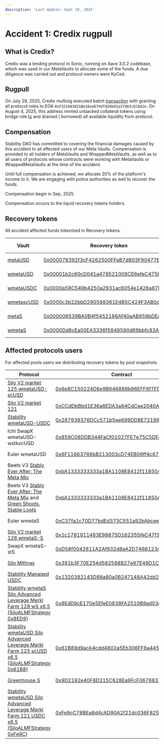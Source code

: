 ```yaml
---
description: 'Last Update: Sept 19, 2025'
---
```


# Accident 1: Credix rugpull

## What is Credix?

Credix was a lending protocol in Sonic, running on Aave 3.0.2 codebase, which was used in our MetaVaults to allocate
some of the funds. A due diligence was carried out and protocol owners were KyCed.

## Rugpull

On July 29, 2025, Credix multisig executed
batch [transaction](https://sonicscan.org/tx/0x0cc3520951a2b41281dcc9a0d37ef3f7f139b75675d83ae72e3b8e903334f35e) with
granting all protocol roles to EOA `0xF321683831Be16eeD74dfA58b02a37483cEC662e`. On August 4, 2025, this address minted
unbacked collateral tokens using bridge
role [tx](https://sonicscan.org/tx/0x5db25b5c423dafd620d326e8765b160bafacfeaab2fecbb1d239c72dfeee4fa5) and drained (
borrowed) all available liquidity from protocol.

## Compensation

Stability DAO has committed to covering the financial damages caused by this accident to all affected users of our Meta
Vaults. Compensation is provided to all holders of MetaVaults and WrappedMetaVaults, as well as to all users of
protocols whose contracts were working with MetaVaults or WrappedMetaVaults at the time of the accident.

Until full compensation is achieved, we allocate 20% of the platform's income to it. We are engaging with police
authorities as well to recover the funds.

Compensation begin in Sep, 2025.

Compensation occurs to the liquid recovery tokens holders.

## Recovery tokens

All accident affected funds tokenized in Recovery tokens.

| Vault                                                                                  | Recovery token                                                                                                         | Initial supply | Users   | Recovery pool                                                                                                      |
|----------------------------------------------------------------------------------------|------------------------------------------------------------------------------------------------------------------------|----------------|---------|----------------------------------------------------------------------------------------------------------|
| [metaUSD](https://sonicscan.org/address/0x1111111199558661Bf7Ff27b4F1623dC6b91Aa3e)    | [0x000078392f3cF4262500FFeB7d803F90477ECC11](https://sonicscan.org/address/0x000078392f3cf4262500ffeb7d803f90477ecc11) | 300,968 USD    | [39 users](https://docs.google.com/spreadsheets/d/1C0sN2G93kINPfGec_2qWaWCGPeS6SM-O_GGYq_07Zu8/edit?usp=sharing#gid=1986344250) |[Shadow RECmetaUSD/wmetaUSD](https://www.shadow.so/liquidity/manage/0x1e2edba99efd08578460bd9a66f4f521ec861eb9)    
| [wmetaUSD](https://sonicscan.org/address/0xAaAaaAAac311D0572Bffb4772fe985A750E88805)   | [0x00001b2c60cD041a478521008CE6efeC475bb9Aa](https://sonicscan.org/address/0x00001b2c60cd041a478521008ce6efec475bb9aa) | 1,572,889 USD  | [31 users](https://docs.google.com/spreadsheets/d/1C0sN2G93kINPfGec_2qWaWCGPeS6SM-O_GGYq_07Zu8/edit?usp=sharing#gid=1998104789) |[Shadow RECwmetaUSD/wmetaUSD](https://www.shadow.so/liquidity/manage/0xd473a0f23f61f63f4e736b16f6133317f0ae4c0a)   
| [wmetaUSDC](https://sonicscan.org/address/0xEEEEEEE6d95E55A468D32FeB5d6648754d10A967)  | [0x0000a59C549b4250a2931ac6054e1426a87DA0EE](https://sonicscan.org/address/0x0000a59c549b4250a2931ac6054e1426a87da0ee) | 105,768 USD    | [39 users](https://docs.google.com/spreadsheets/d/1C0sN2G93kINPfGec_2qWaWCGPeS6SM-O_GGYq_07Zu8/edit?usp=sharing#gid=1546883892) |[Shadow RECwmetaUSDC/wmetaUSD](https://www.shadow.so/liquidity/manage/0x41fc91524e97678f81362f3703b16b07ace0ae23)  
| [wmetascUSD](https://sonicscan.org/address/0xccccCCcca9FC69a2b32408730011EdB3205A93A1) | [0x0000c3b22bbD290588361E4B5C424F3AB0d0a3cc](https://sonicscan.org/address/0x0000c3b22bbd290588361e4b5c424f3ab0d0a3cc) | 1,042,155 USD  | [61 users](https://docs.google.com/spreadsheets/d/1C0sN2G93kINPfGec_2qWaWCGPeS6SM-O_GGYq_07Zu8/edit?usp=sharing#gid=1908374755) |[Shadow RECwmetascUSD/wmetaUSD](https://www.shadow.so/liquidity/manage/0x64c52e6c35c77150b58dc947672c4da606528f85) 
| [metaS](https://sonicscan.org/address/0x4444444420D9De54d69b3997b7D6A31d2BF63F32)      | [0x000006539BA0B4f5452186Af40aAB959bDEa4344](https://sonicscan.org/address/0x000006539ba0b4f5452186af40aab959bdea4344) | 1,099,758 S    | [38 users](https://docs.google.com/spreadsheets/d/1C0sN2G93kINPfGec_2qWaWCGPeS6SM-O_GGYq_07Zu8/edit?usp=sharing#gid=1935553454) |[Shadow RECmetaS/wmetaS](https://www.shadow.so/liquidity/manage/0xb7b6a318621eb0fda0893549ea4ee5da4cecf19e)        
| [wmetaS](https://sonicscan.org/address/0xbbbbbbBBbd0aE69510cE374A86749f8276647B19)     | [0x0000Dd8cEa00EA3336f5849590d69bbfc93A85bb](https://sonicscan.org/address/0x0000dd8cea00ea3336f5849590d69bbfc93a85bb) | 3,168,520 S    | [9 users](https://docs.google.com/spreadsheets/d/1C0sN2G93kINPfGec_2qWaWCGPeS6SM-O_GGYq_07Zu8/edit?usp=sharing#gid=572515147) |[Shadow RECwmetaS/wmetaS](https://www.shadow.so/liquidity/manage/0xc68fac41bfc940fb5126ba1e790456ae273de9e7)       

## Affected protocols users

For affected pools users we distributing recovery tokens by pool snapshots.

| Protocol                                                                                                                                                                                                                            | Contract                                                                                                               | Snapshot                                                                                                                           | Supply                   |
|-------------------------------------------------------------------------------------------------------------------------------------------------------------------------------------------------------------------------------------|------------------------------------------------------------------------------------------------------------------------|------------------------------------------------------------------------------------------------------------------------------------|--------------------------|
| [Silo V2 market 125 wmetaUSD-scUSD](https://v2.silo.finance/markets/sonic/wmetausd-scusd-125?action=information)                                                                                                                    | [0x6e8C150224D6e9B646889b96EFF6f7FD742e2C22](https://sonicscan.org/address/0x6e8c150224d6e9b646889b96eff6f7fd742e2c22) | [32 users](https://docs.google.com/spreadsheets/d/1WmRisGsllZOYgR6T9zgHizZmbIA43mermckN7qrKO0E/edit?usp=sharing#gid=41265706)      | 904,723 RECwmetaUSD      |
| [Silo V2 market 121](https://v2.silo.finance/markets/sonic/wmetausd-usdc-121?action=information)                                                                                                                                    | [0xCCdDbBbd1E36a6EDA3a84CdCee2040A86225Ba71](https://sonicscan.org/address/0xccddbbbd1e36a6eda3a84cdcee2040a86225ba71) | [75 users](https://docs.google.com/spreadsheets/d/1WmRisGsllZOYgR6T9zgHizZmbIA43mermckN7qrKO0E/edit?usp=sharing#gid=970426821)     | 380,298 RECwmetaUSD      |
| [Stability wmetaUSD-USDC](https://stability.market/?market=wmetaUSD)                                                                                                                                                                | [0x287939376DCc571b5ee699DD8E72199989424A2E](https://sonicscan.org/address/0x287939376dcc571b5ee699dd8e72199989424a2e) | [87 users](https://docs.google.com/spreadsheets/d/1WmRisGsllZOYgR6T9zgHizZmbIA43mermckN7qrKO0E/edit?usp=sharing#gid=489313030)     | 255,586 RECwmetaUSD      |
| Ichi SwapX wmetaUSD-wstkscUSD                                                                                                                                                                                                       | [0x859C08DDB344FaCf01027FE7e75C5DFA6230c7dE](https://sonicscan.org/address/0x859c08ddb344facf01027fe7e75c5dfa6230c7de) | [8 users](https://docs.google.com/spreadsheets/d/1WmRisGsllZOYgR6T9zgHizZmbIA43mermckN7qrKO0E/edit?usp=sharing#gid=634553170)      | 	21,557 RECwmetaUSD      |
| Euler wmetaUSD                                                                                                                                                                                                                      | [0x6F11663766bB213003cD74EB09ff4c67145023c5](https://sonicscan.org/address/0x6f11663766bb213003cd74eb09ff4c67145023c5) | Distribution by curator                                                                                                            | 7,593 RECwmetaUSD        |
| Beets V3 [Stably Ever After: The Meta Mix](https://beets.fi/pools/sonic/v3/0x5103ea917605463fc497396ba89d6732ce4b2d70)                                                                                                              | [0xbA1333333333a1BA1108E8412f11850A5C319bA9](https://sonicscan.org/address/0xba1333333333a1ba1108e8412f11850a5c319ba9) | [41 users](https://docs.google.com/spreadsheets/d/1KYo1kX2_xF3d5QfGgQN3-y-D5WSHExG_5YZnD2NJbbw/edit?gid=1751475199#gid=1751475199) | 11,060 e6 RECwmetaUSDC   |
| Beets V3 [Stably Ever After: The Meta Mix](https://beets.fi/pools/sonic/v3/0x5103ea917605463fc497396ba89d6732ce4b2d70) and [Green Shoots, Stable Loots](https://beets.fi/pools/sonic/v3/0x5d177938870ff8cf9004af5c3248039c721dbf2a) | [0xbA1333333333a1BA1108E8412f11850A5C319bA9](https://sonicscan.org/address/0xba1333333333a1ba1108e8412f11850a5c319ba9) | [44 users](https://docs.google.com/spreadsheets/d/1KYo1kX2_xF3d5QfGgQN3-y-D5WSHExG_5YZnD2NJbbw/edit?gid=0#gid=0)                   | 143,756 e6 RECwmetascUSD |
| Euler wmetaS                                                                                                                                                                                                                        | [0xC37fa1c70D77bdEd373C551a92bAbcee44a9d04E](https://sonicscan.org/address/0xc37fa1c70d77bded373c551a92babcee44a9d04e) | Distribution by curator                                                                                                            | 2,120,455 RECwmetaS      |
| [Silo V2 market 128 wmetaS-S](https://v2.silo.finance/markets/sonic/wmetas-s-128?action=information)                                                                                                                                | [0x1c1791911483E98875D162355feC47f37613f0FB](https://sonicscan.org/address/0x1c1791911483e98875d162355fec47f37613f0fb) | [62 users](https://docs.google.com/spreadsheets/d/1WmRisGsllZOYgR6T9zgHizZmbIA43mermckN7qrKO0E/edit?usp=sharing#gid=390546775)     | 997,722 RECwmetaS        |
| SwapX wmetaS-stS                                                                                                                                                                                                                    | [0xD58f0042811A2Af932d8eA2D7466123ce9052Cde](https://sonicscan.org/address/0xd58f0042811a2af932d8ea2d7466123ce9052cde) | [12 users](https://docs.google.com/spreadsheets/d/1WmRisGsllZOYgR6T9zgHizZmbIA43mermckN7qrKO0E/edit?usp=sharing#gid=1005760135)    | 30,260 RECwmetaS         |
| [Silo Mithras](https://app.silo.finance/vaults/sonic/0x391b3F70E254d582588B27e97E48D1CFcdf0BE7e)                                                                                                                                    | [0x391b3F70E254d582588B27e97E48D1CFcdf0BE7e](https://sonicscan.org/address/0x391b3F70E254d582588B27e97E48D1CFcdf0BE7e) | [14 users](https://docs.google.com/spreadsheets/d/1WmRisGsllZOYgR6T9zgHizZmbIA43mermckN7qrKO0E/edit?usp=sharing#gid=828479906)     | 613,274 RECwmetaUSD         |
| [Stability Managed USDC](https://app.silo.finance/vaults/sonic/0x1320382143D98a80a0B247148A42dd2aa33d9C2D)                                                                                                                          | [0x1320382143D98a80a0B247148A42dd2aa33d9C2D](https://sonicscan.org/address/0x1320382143D98a80a0B247148A42dd2aa33d9C2D) | [42 users](https://docs.google.com/spreadsheets/d/1WmRisGsllZOYgR6T9zgHizZmbIA43mermckN7qrKO0E/edit?usp=sharing#gid=1582389694)    | 156,971 RECwmetaUSD         |
| [Stability wmetaS Silo Advanced Leverage Merkl Farm 128 wS x6.5 (SiloALMFStrategy 0x8ED9)](https://stability.farm/vaults/vault/146/0xD44E7413134Ad3909c793C52cd242d99271f6570)                                                      | [0x8EdD9cE170e5EfeE0838FA2510B9ad03d924dfb6](https://sonicscan.org/address/0x8EdD9cE170e5EfeE0838FA2510B9ad03d924dfb6) | [2 users](https://docs.google.com/spreadsheets/d/1WmRisGsllZOYgR6T9zgHizZmbIA43mermckN7qrKO0E/edit?usp=sharing#gid=894505905)      | 80,159 RECwmetaS         |
| [Stability wmetaUSD Silo Advanced Leverage Merkl Farm 125 scUSD x6.5 (SiloALMFStrategy 0x61B8)](https://stability.farm/vaults/vault/146/0x58D310a1A490f0daa86608998E08852630000151)                                                 | [0x61B89d9acA4cdd4802a5Eb306FF6a4451B107B7D](https://sonicscan.org/address/0x61B89d9acA4cdd4802a5Eb306FF6a4451B107B7D) | [2 users](https://docs.google.com/spreadsheets/d/1WmRisGsllZOYgR6T9zgHizZmbIA43mermckN7qrKO0E/edit?usp=sharing#gid=482831559)      | 53,489 RECwmetaUSD         |
| [Greenhouse S](https://app.silo.finance/vaults/sonic/0x9D2192e40F8D215C628Ea9FcF067683720d82032)                                                                                                                                    | [0x9D2192e40F8D215C628Ea9FcF067683720d82032](https://sonicscan.org/address/0x9D2192e40F8D215C628Ea9FcF067683720d82032) | [47 users](https://docs.google.com/spreadsheets/d/1WmRisGsllZOYgR6T9zgHizZmbIA43mermckN7qrKO0E/edit?usp=sharing#gid=867201858)     | 29,873 RECwmetaS         |
| [Stability wmetaUSD Silo Advanced Leverage Merkl Farm 121 USDC x6.5 (SiloALMFStrategy 0xFe9C)](https://stability.farm/vaults/vault/146/0xe965c5114F689BF9184D9300F3af4A378c6934A9)                                                  | [0xFe9cC78BEa8d4cAD90A2f21dc036F825c4e3b322](https://sonicscan.org/address/0xFe9cC78BEa8d4cAD90A2f21dc036F825c4e3b322) | [2 users](https://docs.google.com/spreadsheets/d/1WmRisGsllZOYgR6T9zgHizZmbIA43mermckN7qrKO0E/edit?usp=sharing#gid=317055864)      | 7,723 RECwmetaUSD         |
